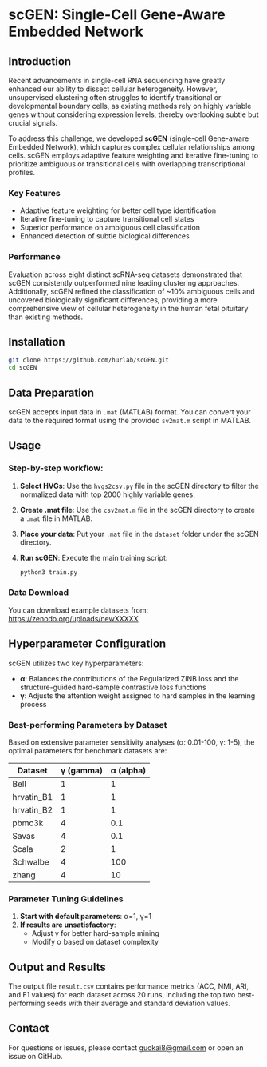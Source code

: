 # scGEN: Single-Cell Gene-Aware Embedded Network

## Introduction

Recent advancements in single-cell RNA sequencing have greatly enhanced our ability to dissect cellular heterogeneity. However, unsupervised clustering often struggles to identify transitional or developmental boundary cells, as existing methods rely on highly variable genes without considering expression levels, thereby overlooking subtle but crucial signals.

To address this challenge, we developed **scGEN** (single-cell Gene-aware Embedded Network), which captures complex cellular relationships among cells. scGEN employs adaptive feature weighting and iterative fine-tuning to prioritize ambiguous or transitional cells with overlapping transcriptional profiles. 

### Key Features
- Adaptive feature weighting for better cell type identification
- Iterative fine-tuning to capture transitional cell states
- Superior performance on ambiguous cell classification
- Enhanced detection of subtle biological differences

### Performance
Evaluation across eight distinct scRNA-seq datasets demonstrated that scGEN consistently outperformed nine leading clustering approaches. Additionally, scGEN refined the classification of ~10% ambiguous cells and uncovered biologically significant differences, providing a more comprehensive view of cellular heterogeneity in the human fetal pituitary than existing methods.

## Installation

```bash
git clone https://github.com/hurlab/scGEN.git
cd scGEN
```

## Data Preparation

scGEN accepts input data in `.mat` (MATLAB) format. You can convert your data to the required format using the provided `sv2mat.m` script in MATLAB.

## Usage

### Step-by-step workflow:

1. **Select HVGs**: Use the `hvgs2csv.py` file in the scGEN directory to filter the normalized data with top 2000 highly variable genes.

2. **Create .mat file**: Use the `csv2mat.m` file in the scGEN directory to create a `.mat` file in MATLAB.

3. **Place your data**: Put your `.mat` file in the `dataset` folder under the scGEN directory.

4. **Run scGEN**: Execute the main training script:
   ```bash
   python3 train.py
   ```

### Data Download
You can download example datasets from: https://zenodo.org/uploads/newXXXXX

## Hyperparameter Configuration

scGEN utilizes two key hyperparameters:
- **α**: Balances the contributions of the Regularized ZINB loss and the structure-guided hard-sample contrastive loss functions
- **γ**: Adjusts the attention weight assigned to hard samples in the learning process

### Best-performing Parameters by Dataset

Based on extensive parameter sensitivity analyses (α: 0.01-100, γ: 1-5), the optimal parameters for benchmark datasets are:

| Dataset      | γ (gamma) | α (alpha) |
|--------------|-----------|-----------|
| Bell         | 1         | 1         |
| hrvatin_B1   | 1         | 1         |
| hrvatin_B2   | 1         | 1         |
| pbmc3k       | 4         | 0.1       |
| Savas        | 4         | 0.1       |
| Scala        | 2         | 1         |
| Schwalbe     | 4         | 100       |
| zhang        | 4         | 10        |

### Parameter Tuning Guidelines

1. **Start with default parameters**: α=1, γ=1
2. **If results are unsatisfactory**:
   - Adjust γ for better hard-sample mining
   - Modify α based on dataset complexity

## Output and Results

The output file `result.csv` contains performance metrics (ACC, NMI, ARI, and F1 values) for each dataset across 20 runs, including the top two best-performing seeds with their average and standard deviation values.

## Contact

For questions or issues, please contact guokai8@gmail.com or open an issue on GitHub.